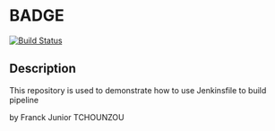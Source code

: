 # BADGE

[![Build Status](http://3.229.137.228/buildStatus/icon?job=fake-backend-jenkins_CD)](http://3.229.137.228/job/fake-backend-jenkins_CD/)

## Description

This repository is used to demonstrate how to use Jenkinsfile to build pipeline

by Franck Junior TCHOUNZOU
